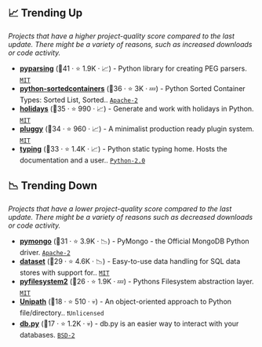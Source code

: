 ## 📈 Trending Up

_Projects that have a higher project-quality score compared to the last update. There might be a variety of reasons, such as increased downloads or code activity._

- <b><a href="https://github.com/pyparsing/pyparsing">pyparsing</a></b> (🥇41 ·  ⭐ 1.9K · 📈) - Python library for creating PEG parsers. <code><a href="http://bit.ly/34MBwT8">MIT</a></code>
- <b><a href="https://github.com/grantjenks/python-sortedcontainers">python-sortedcontainers</a></b> (🥇36 ·  ⭐ 3K · 💤) - Python Sorted Container Types: Sorted List, Sorted.. <code><a href="http://bit.ly/3nYMfla">Apache-2</a></code>
- <b><a href="https://github.com/dr-prodigy/python-holidays">holidays</a></b> (🥈35 ·  ⭐ 990 · 📈) - Generate and work with holidays in Python. <code><a href="http://bit.ly/34MBwT8">MIT</a></code>
- <b><a href="https://github.com/pytest-dev/pluggy">pluggy</a></b> (🥈34 ·  ⭐ 960 · 📈) - A minimalist production ready plugin system. <code><a href="http://bit.ly/34MBwT8">MIT</a></code>
- <b><a href="https://github.com/python/typing">typing</a></b> (🥈33 ·  ⭐ 1.4K · 📈) - Python static typing home. Hosts the documentation and a user.. <code><a href="http://bit.ly/35wkF7y">Python-2.0</a></code>

## 📉 Trending Down

_Projects that have a lower project-quality score compared to the last update. There might be a variety of reasons such as decreased downloads or code activity._

- <b><a href="https://github.com/mongodb/mongo-python-driver">pymongo</a></b> (🥉31 ·  ⭐ 3.9K · 📉) - PyMongo - the Official MongoDB Python driver. <code><a href="http://bit.ly/3nYMfla">Apache-2</a></code>
- <b><a href="https://github.com/pudo/dataset">dataset</a></b> (🥉29 ·  ⭐ 4.6K · 📉) - Easy-to-use data handling for SQL data stores with support for.. <code><a href="http://bit.ly/34MBwT8">MIT</a></code>
- <b><a href="https://github.com/PyFilesystem/pyfilesystem2">pyfilesystem2</a></b> (🥉26 ·  ⭐ 1.9K · 💤) - Pythons Filesystem abstraction layer. <code><a href="http://bit.ly/34MBwT8">MIT</a></code>
- <b><a href="https://github.com/mikeorr/Unipath">Unipath</a></b> (🥉18 ·  ⭐ 510 · 💀) - An object-oriented approach to Python file/directory.. <code>❗Unlicensed</code>
- <b><a href="https://github.com/yhat/db.py">db.py</a></b> (🥉17 ·  ⭐ 1.2K · 💀) - db.py is an easier way to interact with your databases. <code><a href="http://bit.ly/3rqEWVr">BSD-2</a></code>


